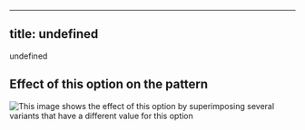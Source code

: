 ***

## title: undefined

undefined

## Effect of this option on the pattern

![This image shows the effect of this option by superimposing several variants that have a different value for this option](bee\_frontshoulderwidth\_sample.svg "Effect of this option on the pattern")
